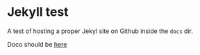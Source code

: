 # Jekyll test

A test of hosting a proper Jekyl site on Github
inside the `docs` dir.

Doco should be [here](https://tcab.github.io/jekylltest/)

